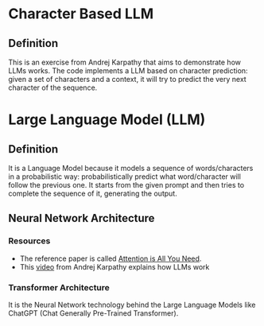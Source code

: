 # Character Based LLM
## Definition
This is an exercise from Andrej Karpathy that aims to demonstrate how LLMs works.
The code implements a LLM based on character prediction: given a set of characters and a context, it will try to predict
the very next character of the sequence.
# Large Language Model (LLM)
## Definition
It is a Language Model because it models a sequence of words/characters in a probabilistic way: 
probabilistically predict what word/character will follow the previous one. 
It starts from the given prompt and then tries to complete the sequence of it, generating the output.
## Neural Network Architecture
### Resources
- The reference paper is called [Attention is All You Need](https://arxiv.org/abs/1706.03762).
- This [video](https://www.youtube.com/watch?v=kCc8FmEb1nY) from Andrej Karpathy explains how LLMs work
### Transformer Architecture
It is the Neural Network technology behind the Large Language Models like ChatGPT (Chat Generally Pre-Trained Transformer).
